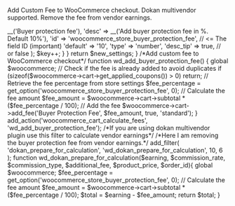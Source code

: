 Add Custom Fee to WooCommerce checkout. 
Dokan multivendor supported. 
Remove the fee from vendor earnings.


<?php
/*Adding a field in woocommerce general settings tab to set the fee in percentage*/
add_filter('woocommerce_general_settings', 'wd_general_settings_shop_phone');
function wd_general_settings_shop_phone($settings) {
    $key = 0;

    foreach( $settings as $values ){
        $new_settings[$key] = $values;
        $key++;

        if($values['id'] == 'woocommerce_calc_discounts_sequentially'){
            $new_settings[$key] = array(
                'title'    => __('Buyer protection fee'),
                'desc'     => __('Add buyer protection fee in %. Default 10%'),
                'id'       => 'woocommerce_store_buyer_protection_fee', // <= The field ID (important)
                'default'  => '10',
                'type'     => 'number',
                'desc_tip' => true, // or false
            );
            $key++;
        }
    }
    return $new_settings;
}

/*Add custom fee to WooCommerce checkout*/
function wd_add_buyer_protection_fee() {
    global $woocommerce;

    // Check if the fee is already added to avoid duplicates
    if (sizeof($woocommerce->cart->get_applied_coupons()) > 0) return;

    // Retrieve the fee percentage from store settings
    $fee_percentage = get_option('woocommerce_store_buyer_protection_fee', 0);

    // Calculate the fee amount
    $fee_amount = $woocommerce->cart->subtotal * ($fee_percentage / 100);

    // Add the fee
    $woocommerce->cart->add_fee('Buyer Protection Fee', $fee_amount, true, 'standard');
}
add_action('woocommerce_cart_calculate_fees', 'wd_add_buyer_protection_fee');

/*If you are using dokan multivendor plugin use this filter to calculate vendor earnings*/
/*Here I am removing the buyer protection fee from vendor earnings.*/
add_filter( 'dokan_prepare_for_calculation', 'wd_dokan_prepare_for_calculation', 10, 6 );
function wd_dokan_prepare_for_calculation($earning, $commission_rate, $commission_type, $additional_fee, $product_price, $order_id){
	global $woocommerce;
	$fee_percentage = get_option('woocommerce_store_buyer_protection_fee', 0);
  
  // Calculate the fee amount
  $fee_amount = $woocommerce->cart->subtotal * ($fee_percentage / 100);
	
	$total = $earning - $fee_amount;
	return $total;
}
